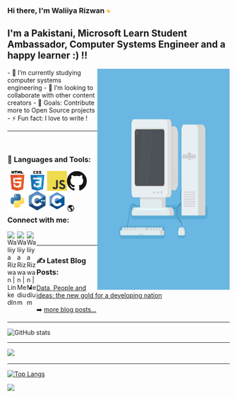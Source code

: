 ### Hi there, I'm Waliiya Rizwan <img src="https://raw.githubusercontent.com/WaliiyaRizwan/WaliiyaRizwan/master/wave.gif" width="10px">


## I'm a Pakistani, Microsoft Learn Student Ambassador, Computer Systems Engineer and a happy learner :) !!
<img src="https://raw.githubusercontent.com/WaliiyaRizwan/WaliiyaRizwan/master/computer-flat-design.gif" width="300px" height= "500px" img align = "right">
- 🌱 I’m currently studying computer systems engineering 
- 👯 I’m looking to collaborate with other content creators
- 🥅 Goals: Contribute more to Open Source projects 
- ⚡ Fun fact: I love to write !


---

<br />

### 🔧 Languages and Tools:

<img align="left" alt="HTML5" width="45px" src="https://raw.githubusercontent.com/github/explore/80688e429a7d4ef2fca1e82350fe8e3517d3494d/topics/html/html.png" />
<img align="left" alt="CSS3" width="45x" src="https://raw.githubusercontent.com/github/explore/80688e429a7d4ef2fca1e82350fe8e3517d3494d/topics/css/css.png" />
<img align="left" alt="JavaScript" width="45px" src="https://raw.githubusercontent.com/github/explore/80688e429a7d4ef2fca1e82350fe8e3517d3494d/topics/javascript/javascript.png" />
<img align="left" alt="GitHub" width="45px" src="https://raw.githubusercontent.com/github/explore/78df643247d429f6cc873026c0622819ad797942/topics/github/github.png" />
<img align="left" alt="Python" width="45px" src="https://raw.githubusercontent.com/github/explore/80688e429a7d4ef2fca1e82350fe8e3517d3494d/topics/python/python.png" />
<img align="left" alt="C++" width="45px" src="https://raw.githubusercontent.com/github/explore/80688e429a7d4ef2fca1e82350fe8e3517d3494d/topics/cpp/cpp.png" />
<img align="left" alt="C" width="45px" src="https://raw.githubusercontent.com/github/explore/80688e429a7d4ef2fca1e82350fe8e3517d3494d/topics/c/c.png" />

<br />

<br />

<br />



### 🌎Connect with me:


[<img align="left" alt="Waliiya Rizwan | LinkedIn" width="22px" src="https://cdn.jsdelivr.net/npm/simple-icons@v3/icons/linkedin.svg" />][linkedin]
[<img align="left" alt="Waliiya Rizwan | Medium" width="22px" src="https://cdn.jsdelivr.net/npm/simple-icons@3.13.0/icons/medium.svg" />][medium]
[<img align="left" alt="Waliiya Rizwan | Medium" width="22px" src="https://cdn.jsdelivr.net/npm/simple-icons@3.13.0/icons/gmail.svg" />][gmail]


<br />


[linkedin]: https://www.linkedin.com/in/waliiya-rizwan-4b3b411b9/
[medium]: https://medium.com/@waliyarizwan000
[gmail]: waliyarizwan000@gmail.com

---
### &#x270d; Latest Blog Posts:

<!-- BLOG-POST-LIST:START -->
- [Data, People and ideas: the new gold for a developing nation](https://medium.com/@waliyarizwan000/data-people-and-ideas-the-new-gold-for-a-developing-nation-78bf92871a24)

<!-- BLOG-POST-LIST:END -->

➡️ [more blog posts...](https://medium.com/@waliyarizwan000)

---

![GitHub stats](https://github-readme-stats.vercel.app/api?username=WaliiyaRizwan&show_icons=true)

---
<p><img src="https://github-readme-streak-stats.herokuapp.com/?user=WaliiyaRizwan&" /></p>

---
[![Top Langs](https://github-readme-stats.vercel.app/api/top-langs/?username=WaliiyaRizwan)](https://github.com/WaliiyaRizwan/github-readme-stats)


![](https://komarev.com/ghpvc/?username=WaliiyaRizwan&color=red&label=Profile+Views)
